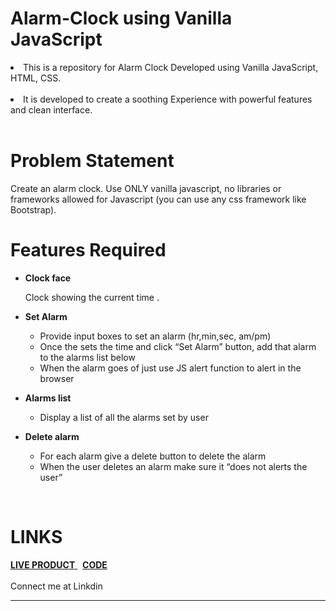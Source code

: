 # Alarm-Clock using Vanilla JavaScript

<li>This is a repository for Alarm Clock Developed using Vanilla JavaScript, HTML, CSS.</li>
<br>
<li> It is developed to create a soothing Experience with powerful features and clean interface.</li>
<br>

# Problem Statement

Create an alarm clock. Use ONLY vanilla javascript, no libraries or frameworks allowed for Javascript (you can use any css framework like Bootstrap).
<br>

# Features Required

- <b>Clock face</b><br>

  Clock showing the current time .

- <b>Set Alarm</b> <br>

  - Provide input boxes to set an alarm (hr,min,sec, am/pm)
  - Once the sets the time and click “Set Alarm” button, add that alarm to the alarms list below
  - When the alarm goes of just use JS alert function to alert in the browser

- <b>Alarms list</b> <br>

  - Display a list of all the alarms set by user
 
- <b>Delete alarm</b> <br>
  - For each alarm give a delete button to delete the alarm
  - When the user deletes an alarm make sure it “does not alerts the user”

<br>


# LINKS

<a href = "https://rhittick.github.io/Alarm-Clock/"> <b>LIVE PRODUCT</b> </a>  &nbsp; <a href = "https://github.com/Rhittick/Alarm-Clock"> <b>CODE</b> </a> <br>
<br>
Connect me at Linkdin <a href = "https://www.linkedin.com/in/rhittick-chatterjee-563968160/"><br>

*****************************************************************************************************************







 
